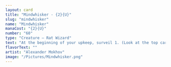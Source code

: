 ```yaml
---
layout: card
title: "Mindwhisker - {2}{U}"
slug: "mindwhisker"
name: "Mindwhisker"
manaCost: "{2}{U}"
number: "60"
type: "Creature — Rat Wizard"
text: "At the beginning of your upkeep, surveil 1. (Look at the top card of your library. You may put it into your graveyard.)\nThreshold — As long as seven or more cards are in your graveyard, creatures your opponents control get -1/-0."
flavorText: ""
artist: "Alexander Mokhov"
image: "/Pictures/Mindwhisker.png"
---
```


